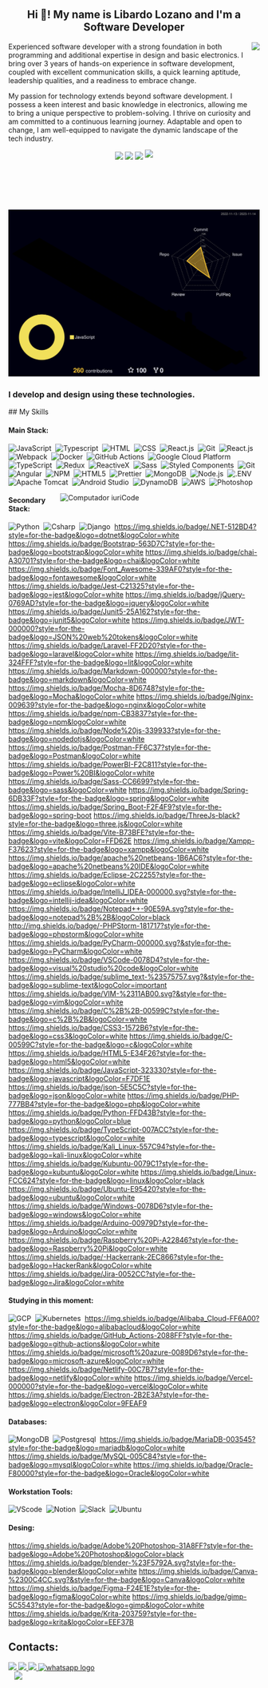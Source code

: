 <h2 align="center">Hi 👋! My name is Libardo Lozano  and I'm a Software Developer</h2>

<div align="center">
 <img align="right" height="200" src="https://i.imgur.com/D5VHIxn.gifion/"  />
 <p align="left">
Experienced software developer with a strong foundation in both programming and additional expertise in design and basic electronics. I bring over 3 years of hands-on experience in software development, coupled with excellent communication skills, a quick learning aptitude, leadership qualities, and a readiness to embrace change. 
 </p>
  <p align="left">
My passion for technology extends beyond software development. I possess a keen interest and basic knowledge in electronics, allowing me to bring a unique perspective to problem-solving. I thrive on curiosity and am committed to a continuous learning journey. Adaptable and open to change, I am well-equipped to navigate the dynamic landscape of the tech industry.
</p>
</div>
<div  align="center" style="margin-bottom:100px">
  <img width=55% align="center"  src="https://github-readme-streak-stats.herokuapp.com?user=bardolog1&theme=dracula&mode=weekly" />
  <img width=40% align="center" src="https://github-readme-stats-bardolog1.vercel.app/api/top-langs/?username=bardolog1&show_icons=true&theme=dracula&layout=compact&langs_count=6"/>  
 <img width=40% align="center" src="https://github-readme-stats-bardolog1.vercel.app/api?username=bardolog1&show_icons=true&theme=dracula&show=repos&count_private=true&include_all_commits=true&hide=contribs,issues"/>
 <img src="https://github-profile-summary-cards.vercel.app/api/cards/profile-details?username=bardolog1&theme=dracula"/>


 </div>
 <div align="center">
  <img src="https://raw.githubusercontent.com/bardolog1/bardolog1/master/profile-3d-contrib/profile-night-rainbow.svg" alt="Contributions" width="100%"  />
 </div>
   <h3>I develop and design using these technologies.</h3>
## My Skills

#### Main Stack:


![JavaScript](https://img.shields.io/badge/JavaScript-F7DF1E?style=for-the-badge&logo=javascript&logoColor=black)&nbsp;
![Typescript](https://img.shields.io/badge/TypeScript-007ACC?style=for-the-badge&logo=typescript&logoColor=white)&nbsp;
![HTML](https://img.shields.io/badge/HTML5-E34F26?style=for-the-badge&logo=html5&logoColor=white)&nbsp;
![CSS](https://img.shields.io/badge/CSS3-1572B6?style=for-the-badge&logo=css3&logoColor=white)&nbsp;
![React.js](https://img.shields.io/badge/React-20232A?style=for-the-badge&logo=react&logoColor=61DAFB)&nbsp;
![Git](https://img.shields.io/badge/GIT-E44C30?style=for-the-badge&logo=git&logoColor=white)&nbsp;
![React.js](https://img.shields.io/badge/-React-45b8d8?style=for-the-badge&logo=react&logoColor=white)&nbsp;
![Webpack](https://img.shields.io/badge/Webpack-8DD6F9?style=for-the-badge&logo=webpack&logoColor=white)&nbsp;
![Docker](https://img.shields.io/badge/Docker-46a2f1?style=for-the-badge&logo=docker&logoColor=white)&nbsp;
![GitHub Actions](https://img.shields.io/badge/GitHub_Actions-2088FF?style=for-the-badge&logo=github-actions&logoColor=white)&nbsp;
![Google Cloud Platform](https://img.shields.io/badge/Google_Cloud_Platform-1a73e8?style=for-the-badge&logo=google-cloud&logoColor=white)&nbsp;
![TypeScript](https://img.shields.io/badge/TypeScript-007ACC?style=for-the-badge&logo=typescript&logoColor=white)&nbsp;
![Redux](https://img.shields.io/badge/Redux-764ABC?style=for-the-badge&logo=redux&logoColor=white)&nbsp;
![ReactiveX](https://img.shields.io/badge/RxJs-B7178C?style=for-the-badge&logo=reactivex&logoColor=white)&nbsp;
![Sass](https://img.shields.io/badge/Sass-CC6699?style=for-the-badge&logo=sass&logoColor=white)&nbsp;
![Styled Components](https://img.shields.io/badge/Styled_Components-db7092?style=for-the-badge&logo=styled-components&logoColor=white)&nbsp;
![Git](https://img.shields.io/badge/Git-F05032?style=for-the-badge&logo=git&logoColor=white)&nbsp;
![Angular](https://img.shields.io/badge/Angular-DD0031?style=for-the-badge&logo=angular&logoColor=white)&nbsp;
![NPM](https://img.shields.io/badge/NPM-CB3837?style=for-the-badge&logo=npm&logoColor=white)&nbsp;
![HTML5](https://img.shields.io/badge/HTML5-E34F26?style=for-the-badge&logo=html5&logoColor=white)&nbsp;
![Prettier](https://img.shields.io/badge/Prettier-F7B93E?style=for-the-badge&logo=prettier&logoColor=white)&nbsp;
![MongoDB](https://img.shields.io/badge/MongoDB-13aa52?style=for-the-badge&logo=mongodb&logoColor=white)&nbsp;
![Node.js](https://img.shields.io/badge/Nodejs-43853d?style=for-the-badge&logo=Node.js&logoColor=white)&nbsp;
![.ENV](https://img.shields.io/badge/.Env-ECD53F?style=for-the-badge&logo=dotenv&logoColor=white)&nbsp;
![Apache Tomcat](https://img.shields.io/badge/Apache_Tomcat-F8DC75?style=for-the-badge&logo=apachetomcat&logoColor=black)&nbsp;
![Android Studio](https://img.shields.io/badge/Android_Studio-3DDC84?style=for-the-badge&logo=androidstudio&logoColor=white)&nbsp;
![DynamoDB](https://img.shields.io/badge/DynamoDB-4053D6?style=for-the-badge&logo=amazondynamodb&logoColor=white)&nbsp;
![AWS](https://img.shields.io/badge/AWS-232F3E?style=for-the-badge&logo=amazonaws&logoColor=white)&nbsp;
![Photoshop](https://img.shields.io/badge/Photoshop-31A8FF?style=for-the-badge&logo=adobephotoshop&logoColor=white)&nbsp;




<img src="https://raw.githubusercontent.com/MicaelliMedeiros/micaellimedeiros/master/image/computer-illustration.png" min-width="400px" max-width="400px" width="400px" align="right" alt="Computador iuriCode">

#### Secondary Stack:

![Python](https://img.shields.io/badge/Python-14354C?style=for-the-badge&logo=python&logoColor=white)&nbsp;
![Csharp](https://img.shields.io/badge/C%23-239120?style=for-the-badge&logo=c-sharp&logoColor=white)&nbsp;
![Django](https://img.shields.io/badge/Django-092E20?style=for-the-badge&logo=django&logoColor=white)&nbsp;
https://img.shields.io/badge/.NET-512BD4?style=for-the-badge&logo=dotnet&logoColor=white
https://img.shields.io/badge/Bootstrap-563D7C?style=for-the-badge&logo=bootstrap&logoColor=white
https://img.shields.io/badge/chai-A30701?style=for-the-badge&logo=chai&logoColor=white
https://img.shields.io/badge/Font_Awesome-339AF0?style=for-the-badge&logo=fontawesome&logoColor=white
https://img.shields.io/badge/Jest-C21325?style=for-the-badge&logo=jest&logoColor=white
https://img.shields.io/badge/jQuery-0769AD?style=for-the-badge&logo=jquery&logoColor=white
https://img.shields.io/badge/Junit5-25A162?style=for-the-badge&logo=junit5&logoColor=white
https://img.shields.io/badge/JWT-000000?style=for-the-badge&logo=JSON%20web%20tokens&logoColor=white
https://img.shields.io/badge/Laravel-FF2D20?style=for-the-badge&logo=laravel&logoColor=white
https://img.shields.io/badge/lit-324FFF?style=for-the-badge&logo=lit&logoColor=white
https://img.shields.io/badge/Markdown-000000?style=for-the-badge&logo=markdown&logoColor=white
https://img.shields.io/badge/Mocha-8D6748?style=for-the-badge&logo=Mocha&logoColor=white
https://img.shields.io/badge/Nginx-009639?style=for-the-badge&logo=nginx&logoColor=white
https://img.shields.io/badge/npm-CB3837?style=for-the-badge&logo=npm&logoColor=white
https://img.shields.io/badge/Node%20js-339933?style=for-the-badge&logo=nodedotjs&logoColor=white
https://img.shields.io/badge/Postman-FF6C37?style=for-the-badge&logo=Postman&logoColor=white
https://img.shields.io/badge/PowerBI-F2C811?style=for-the-badge&logo=Power%20BI&logoColor=white
https://img.shields.io/badge/Sass-CC6699?style=for-the-badge&logo=sass&logoColor=white
https://img.shields.io/badge/Spring-6DB33F?style=for-the-badge&logo=spring&logoColor=white
https://img.shields.io/badge/Spring_Boot-F2F4F9?style=for-the-badge&logo=spring-boot
https://img.shields.io/badge/ThreeJs-black?style=for-the-badge&logo=three.js&logoColor=white
https://img.shields.io/badge/Vite-B73BFE?style=for-the-badge&logo=vite&logoColor=FFD62E
https://img.shields.io/badge/Xampp-F37623?style=for-the-badge&logo=xampp&logoColor=white
https://img.shields.io/badge/apache%20netbeans-1B6AC6?style=for-the-badge&logo=apache%20netbeans%20IDE&logoColor=white
https://img.shields.io/badge/Eclipse-2C2255?style=for-the-badge&logo=eclipse&logoColor=white
https://img.shields.io/badge/IntelliJ_IDEA-000000.svg?style=for-the-badge&logo=intellij-idea&logoColor=white
https://img.shields.io/badge/Notepad++-90E59A.svg?style=for-the-badge&logo=notepad%2B%2B&logoColor=black
http://img.shields.io/badge/-PHPStorm-181717?style=for-the-badge&logo=phpstorm&logoColor=white
https://img.shields.io/badge/PyCharm-000000.svg?&style=for-the-badge&logo=PyCharm&logoColor=white
https://img.shields.io/badge/VSCode-0078D4?style=for-the-badge&logo=visual%20studio%20code&logoColor=white
https://img.shields.io/badge/sublime_text-%23575757.svg?&style=for-the-badge&logo=sublime-text&logoColor=important
https://img.shields.io/badge/VIM-%2311AB00.svg?&style=for-the-badge&logo=vim&logoColor=white
https://img.shields.io/badge/C%2B%2B-00599C?style=for-the-badge&logo=c%2B%2B&logoColor=white
https://img.shields.io/badge/CSS3-1572B6?style=for-the-badge&logo=css3&logoColor=white
https://img.shields.io/badge/C-00599C?style=for-the-badge&logo=c&logoColor=white
https://img.shields.io/badge/HTML5-E34F26?style=for-the-badge&logo=html5&logoColor=white
https://img.shields.io/badge/JavaScript-323330?style=for-the-badge&logo=javascript&logoColor=F7DF1E
https://img.shields.io/badge/json-5E5C5C?style=for-the-badge&logo=json&logoColor=white
https://img.shields.io/badge/PHP-777BB4?style=for-the-badge&logo=php&logoColor=white
https://img.shields.io/badge/Python-FFD43B?style=for-the-badge&logo=python&logoColor=blue
https://img.shields.io/badge/TypeScript-007ACC?style=for-the-badge&logo=typescript&logoColor=white
	https://img.shields.io/badge/Kali_Linux-557C94?style=for-the-badge&logo=kali-linux&logoColor=white
 https://img.shields.io/badge/Kubuntu-0079C1?style=for-the-badge&logo=kubuntu&logoColor=white
 https://img.shields.io/badge/Linux-FCC624?style=for-the-badge&logo=linux&logoColor=black
 https://img.shields.io/badge/Ubuntu-E95420?style=for-the-badge&logo=ubuntu&logoColor=white
 https://img.shields.io/badge/Windows-0078D6?style=for-the-badge&logo=windows&logoColor=white
 	https://img.shields.io/badge/Arduino-00979D?style=for-the-badge&logo=Arduino&logoColor=white
  https://img.shields.io/badge/Raspberry%20Pi-A22846?style=for-the-badge&logo=Raspberry%20Pi&logoColor=white
  https://img.shields.io/badge/-Hackerrank-2EC866?style=for-the-badge&logo=HackerRank&logoColor=white
 https://img.shields.io/badge/Jira-0052CC?style=for-the-badge&logo=Jira&logoColor=white


#### Studying in this moment:

![GCP](https://img.shields.io/badge/Google_Cloud-4285F4?style=for-the-badge&logo=google-cloud&logoColor=white)&nbsp;
![Kubernetes](https://img.shields.io/badge/kubernetes-4285F4?style=for-the-badge&logo=kubernetes&logoColor=white)&nbsp;
https://img.shields.io/badge/Alibaba_Cloud-FF6A00?style=for-the-badge&logo=alibabacloud&logoColor=white
https://img.shields.io/badge/GitHub_Actions-2088FF?style=for-the-badge&logo=github-actions&logoColor=white
https://img.shields.io/badge/microsoft%20azure-0089D6?style=for-the-badge&logo=microsoft-azure&logoColor=white
https://img.shields.io/badge/Netlify-00C7B7?style=for-the-badge&logo=netlify&logoColor=white
https://img.shields.io/badge/Vercel-000000?style=for-the-badge&logo=vercel&logoColor=white
https://img.shields.io/badge/Electron-2B2E3A?style=for-the-badge&logo=electron&logoColor=9FEAF9
#### Databases:

![MongoDB](https://img.shields.io/badge/MongoDB-4EA94B?style=for-the-badge&logo=mongodb&logoColor=white)&nbsp;
![Postgresql](https://img.shields.io/badge/PostgreSQL-316192?style=for-the-badge&logo=postgresql&logoColor=white)&nbsp;
https://img.shields.io/badge/MariaDB-003545?style=for-the-badge&logo=mariadb&logoColor=white
https://img.shields.io/badge/MySQL-005C84?style=for-the-badge&logo=mysql&logoColor=white
https://img.shields.io/badge/Oracle-F80000?style=for-the-badge&logo=Oracle&logoColor=white

#### Workstation Tools:

![VScode](https://img.shields.io/badge/vscode-4285F4?style=for-the-badge&logo=vscode&logoColor=white)&nbsp;
![Notion](https://img.shields.io/badge/Notion-000000?style=for-the-badge&logo=notion&logoColor=white)&nbsp;
![Slack](https://img.shields.io/badge/Slack-4A154B?style=for-the-badge&logo=slack&logoColor=white)&nbsp;
![Ubuntu](https://img.shields.io/badge/Ubuntu-E95420?style=for-the-badge&logo=ubuntu&logoColor=white)&nbsp;

#### Desing:

https://img.shields.io/badge/Adobe%20Photoshop-31A8FF?style=for-the-badge&logo=Adobe%20Photoshop&logoColor=black
https://img.shields.io/badge/blender-%23F5792A.svg?style=for-the-badge&logo=blender&logoColor=white
https://img.shields.io/badge/Canva-%2300C4CC.svg?&style=for-the-badge&logo=Canva&logoColor=white
https://img.shields.io/badge/Figma-F24E1E?style=for-the-badge&logo=figma&logoColor=white
https://img.shields.io/badge/gimp-5C5543?style=for-the-badge&logo=gimp&logoColor=white
https://img.shields.io/badge/Krita-203759?style=for-the-badge&logo=krita&logoColor=EEF37B


## Contacts:
 <div align="left">
<a href="mailto:liloga.dev@gmail.com">
  <img src="https://img.shields.io/badge/-Gmail-%23333?style=for-the-badge&logo=gmail&logoColor=white" target="_blank">
</a>
<a href="https://www.linkedin.com/in/bardolog1/" target="_blank">
  <img src="https://img.shields.io/badge/-LinkedIn-%230077B5?style=for-the-badge&logo=linkedin&logoColor=white" target="_blank">
</a>
<a href="https://t.me/bardolog1/" target="_blank">
  <img src="https://img.shields.io/badge/Telegram-2CA5E0?style=for-the-badge&logo=telegram&logoColor=white" target="_blank">
</a>
<a href="https://www.instagram.com/bardolog1/" target="_blank">
  <img src="https://img.shields.io/badge/WhatsApp-25D366?style=for-the-badge&logo=whatsapp&logoColor=white" alt="whatsapp logo">
</a>
<!--
<a href="https://www.youtube.com/@Bardolog1" target="_blank">
  <img src="https://img.shields.io/static/v1?message=Youtube&logo=youtube&label=&color=FF0000&logoColor=white&labelColor=&style=for-the-badge" alt="youtube logo">
</a>
<a href="https://www.instagram.com/bardolog1/" target="_blank">
  <img src="https://img.shields.io/static/v1?message=Instagram&logo=instagram&label=&color=E4405F&logoColor=white&labelColor=&style=for-the-badge" alt="instagram logo">
</a>
  -->
  

</div>&nbsp;&nbsp;
 

  
  
<img width=100% src="https://capsule-render.vercel.app/api?type=waving&color=8F0D87&height=120&section=footer"/>

  
